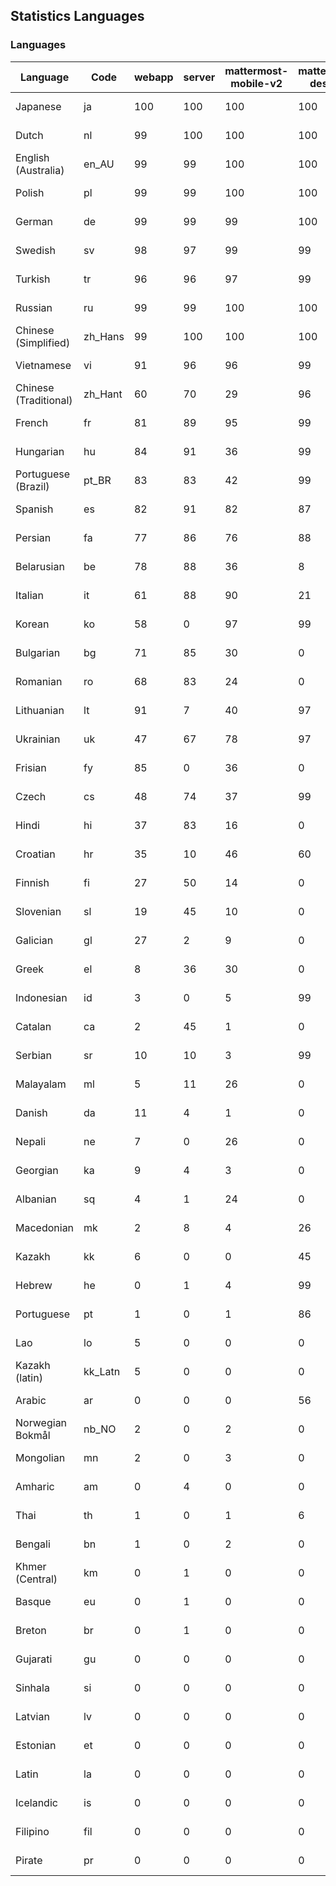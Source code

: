 ## Statistics Languages ##
###  Languages  ###
|Language|Code|webapp|server|mattermost-mobile-v2|mattermost-desktop|playbook-webapp|calls-webapp|Total|Last Modified|
|---|---|---|---|---|---|---|---|---|---|
|Japanese|ja| 100| 100| 100| 100| 0| 100| 100|2024-01-18T13:23:54.477423Z|
|Dutch|nl| 99| 100| 100| 100| 0| 98| 99|2024-01-19T10:50:25.159814Z|
|English (Australia)|en_AU| 99| 99| 100| 100| 0| 0| 99|2024-01-20T23:41:27.530368Z|
|Polish|pl| 99| 99| 100| 100| 0| 100| 99|2024-01-19T07:01:20.514878Z|
|German|de| 99| 99| 99| 100| 0| 97| 99|2024-01-17T19:07:54.870009Z|
|Swedish|sv| 98| 97| 99| 99| 0| 91| 98|2024-01-17T19:21:50.929169Z|
|Turkish|tr| 96| 96| 97| 99| 0| 91| 96|2024-01-17T19:22:25.983792Z|
|Russian|ru| 99| 99| 100| 100| 0| 70| 96|2024-01-17T19:20:21.353060Z|
|Chinese (Simplified)|zh_Hans| 99| 100| 100| 100| 0| 100| 95|2024-01-18T21:03:57.742281Z|
|Vietnamese|vi| 91| 96| 96| 99| 0| 91| 93|2024-01-17T19:23:04.449315Z|
|Chinese (Traditional)|zh_Hant| 60| 70| 29| 96| 0| 15| 88|2024-01-17T19:23:39.624791Z|
|French|fr| 81| 89| 95| 99| 0| 53| 82|2024-01-17T19:10:42.112120Z|
|Hungarian|hu| 84| 91| 36| 99| 0| 0| 81|2024-01-17T19:12:49.955777Z|
|Portuguese (Brazil)|pt_BR| 83| 83| 42| 99| 0| 91| 79|2024-01-17T19:19:24.594632Z|
|Spanish|es| 82| 91| 82| 87| 0| 26| 78|2024-01-17T19:08:49.497262Z|
|Persian|fa| 77| 86| 76| 88| 0| 0| 75|2024-01-17T19:09:47.078498Z|
|Belarusian|be| 78| 88| 36| 8| 0| 0| 74|2024-01-17T19:05:52.114058Z|
|Italian|it| 61| 88| 90| 21| 0| 22| 69|2024-01-17T19:13:44.440116Z|
|Korean|ko| 58| 0| 97| 99| 0| 91| 69|2024-01-17T19:15:30.870734Z|
|Bulgarian|bg| 71| 85| 30| 0| 0| 0| 68|2024-01-17T19:06:09.959753Z|
|Romanian|ro| 68| 83| 24| 0| 0| 0| 65|2024-01-17T19:20:02.141393Z|
|Lithuanian|lt| 91| 7| 40| 97| 0| 81| 64|2024-01-19T08:43:16.994010Z|
|Ukrainian|uk| 47| 67| 78| 97| 0| 0| 57|2024-01-17T19:22:44.923414Z|
|Frisian|fy| 85| 0| 36| 0| 0| 0| 55|2024-01-17T19:11:00.228288Z|
|Czech|cs| 48| 74| 37| 99| 0| 91| 53|2024-01-19T13:46:03.591553Z|
|Hindi|hi| 37| 83| 16| 0| 0| 0| 46|2024-01-17T19:12:10.929616Z|
|Croatian|hr| 35| 10| 46| 60| 0| 91| 36|2024-01-17T19:12:29.690415Z|
|Finnish|fi| 27| 50| 14| 0| 0| 0| 31|2024-01-15T11:06:15.897644Z|
|Slovenian|sl| 19| 45| 10| 0| 0| 0| 22|2024-01-15T11:10:50.959830Z|
|Galician|gl| 27| 2| 9| 0| 0| 0| 18|2024-01-17T19:11:18.277211Z|
|Greek|el| 8| 36| 30| 0| 0| 0| 18|2023-12-25T12:53:33.530327Z|
|Indonesian|id| 3| 0| 5| 99| 0| 0| 14|2023-12-25T12:55:54.013670Z|
|Catalan|ca| 2| 45| 1| 0| 0| 0| 13|2024-01-15T11:04:57.493938Z|
|Serbian|sr| 10| 10| 3| 99| 0| 0| 12|2023-11-20T21:34:41.627214Z|
|Malayalam|ml| 5| 11| 26| 0| 0| 0| 9|2023-10-24T20:55:57.621229Z|
|Danish|da| 11| 4| 1| 0| 0| 0| 8|2023-12-19T20:25:52.845019Z|
|Nepali|ne| 7| 0| 26| 0| 0| 0| 7|2023-11-20T21:30:41.988684Z|
|Georgian|ka| 9| 4| 3| 0| 0| 0| 7|2023-11-20T21:25:58.799542Z|
|Albanian|sq| 4| 1| 24| 0| 0| 0| 5|2023-11-13T11:09:55.892074Z|
|Macedonian|mk| 2| 8| 4| 26| 0| 0| 5|2023-11-16T13:38:15.110899Z|
|Kazakh|kk| 6| 0| 0| 45| 0| 0| 4|2024-01-13T12:01:53.808723Z|
|Hebrew|he| 0| 1| 4| 99| 0| 0| 4|2023-11-16T13:37:22.453849Z|
|Portuguese|pt| 1| 0| 1| 86| 0| 0| 3|2023-10-30T05:05:57.136879Z|
|Lao|lo| 5| 0| 0| 0| 0| 0| 3|2023-10-09T15:20:58.408506Z|
|Kazakh (latin)|kk_Latn| 5| 0| 0| 0| 0| 0| 3|2023-10-24T20:54:35.554803Z|
|Arabic|ar| 0| 0| 0| 56| 0| 0| 2|2024-01-17T06:46:40.942225Z|
|Norwegian Bokmål|nb_NO| 2| 0| 2| 0| 0| 0| 2|2023-10-24T20:56:17.583395Z|
|Mongolian|mn| 2| 0| 3| 0| 0| 0| 2|2023-11-15T16:23:04.700139Z|
|Amharic|am| 0| 4| 0| 0| 0| 0| 1|2023-10-09T15:20:58.102825Z|
|Thai|th| 1| 0| 1| 6| 0| 0| 1|2023-11-27T13:16:51.523833Z|
|Bengali|bn| 1| 0| 2| 0| 0| 0| 1|2023-10-09T15:20:58.129127Z|
|Khmer (Central)|km| 0| 1| 0| 0| 0| 0| 0|2023-10-09T15:20:58.389365Z|
|Basque|eu| 0| 1| 0| 0| 0| 0| 0|2023-10-09T15:20:58.220029Z|
|Breton|br| 0| 1| 0| 0| 0| 0| 0|2023-10-09T15:20:58.146710Z|
|Gujarati|gu| 0| 0| 0| 0| 0| 0| 0|2023-10-09T15:20:58.279932Z|
|Sinhala|si| 0| 0| 0| 0| 0| 0| 0|2023-10-09T15:20:58.537638Z|
|Latvian|lv| 0| 0| 0| 0| 0| 0| 0|2023-10-09T15:20:58.426415Z|
|Estonian|et| 0| 0| 0| 0| 0| 0| 0|2023-10-09T15:20:58.209138Z|
|Latin|la| 0| 0| 0| 0| 0| 0| 0|2023-10-09T15:20:58.399153Z|
|Icelandic|is| 0| 0| 0| 0| 0| 0| 0|2023-10-09T15:20:58.340445Z|
|Filipino|fil| 0| 0| 0| 0| 0| 0| 0|2023-10-09T15:20:58.242109Z|
|Pirate|pr| 0| 0| 0| 0| 0| 0| 0|2023-10-09T15:20:58.506339Z|
